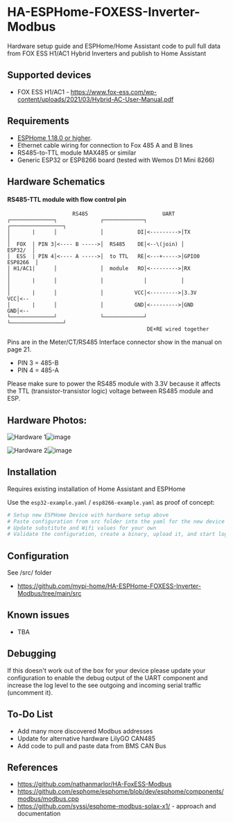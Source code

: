 # HA-ESPHome-FOXESS-Inverter-Modbus

Hardware setup guide and ESPHome/Home Assistant code to pull full data from FOX ESS H1/AC1 Hybrid Inverters and publish to Home Assistant


## Supported devices

* FOX ESS H1/AC1 - https://www.fox-ess.com/wp-content/uploads/2021/03/Hybrid-AC-User-Manual.pdf

## Requirements

* [ESPHome 1.18.0 or higher](https://github.com/esphome/esphome/releases).
* Ethernet cable wiring for connection to Fox 485 A and B lines
* RS485-to-TTL module MAX485 or similar
* Generic ESP32 or ESP8266 board (tested with Wemos D1 Mini 8266)

## Hardware Schematics

#### RS485-TTL module with flow control pin

```
                     RS485                        UART
┌──────────────┐              ┌─────────────┐           ┌─────────────────┐
│       |      │              │           DI│<--------->│TX               │
│  FOX  | PIN 3│<---- B ----->│  RS485    DE│<--\(join) │         ESP32/  │
│  ESS  | PIN 4│<---- A ----->│  to TTL   RE│<---+----->│GPIO0   ESP8266  │
│ H1/AC1|      │              │  module   RO│<--------->│RX               │
│       |      │              │             │           │                 │
│       |      │              │          VCC│<--------->│3.3V          VCC│<--
│       |      │              │          GND│<--------->│GND           GND│<--
└──────────────┘              └─────────────┘           └─────────────────┘
                                             DE+RE wired together

```
Pins are in the Meter/CT/RS485 Interface connector show in the manual on page 21.
 - PIN 3 = 485-B
 - PIN 4 = 485-A

Please make sure to power the RS485 module with 3.3V because it affects the TTL (transistor-transistor logic) voltage between RS485 module and ESP.

## Hardware Photos:


<img src="blob:chrome-untrusted://media-app/84ee4883-3858-4732-8f82-871947764251" alt=" Hardware 1"/>![image](https://user-images.githubusercontent.com/53345613/218282119-4536b695-da31-4227-97e3-b2c5c2cbfd89.png)

<img src="blob:chrome-untrusted://media-app/36039318-3b59-4b6e-affb-9438dcfb1464" alt=" Hardware 2"/>![image](https://user-images.githubusercontent.com/53345613/218282131-fdc75786-a998-4ddf-b8c3-ff990120596b.png)


## Installation

Requires existing installation of Home Assistant and ESPHome

Use the `esp32-example.yaml` / `esp8266-example.yaml` as proof of concept:

```bash
# Setup new ESPHome Device with hardware setup above
# Paste configuration from src folder into the yaml for the new device
# Update substitute and Wifi values for your own
# Validate the configuration, create a binary, upload it, and start logs

```

## Configuration

See /src/ folder
* https://github.com/mypi-home/HA-ESPHome-FOXESS-Inverter-Modbus/tree/main/src


## Known issues

* TBA


## Debugging

If this doesn't work out of the box for your device please update your configuration to enable the debug output of the UART component and increase the log level to the see outgoing and incoming serial traffic (uncomment it).


## To-Do List

* Add many more discovered Modbus addresses
* Update for alternative hardware LilyGO CAN485
* Add code to pull and paste data from BMS CAN Bus


## References
* https://github.com/nathanmarlor/HA-FoxESS-Modbus
* https://github.com/esphome/esphome/blob/dev/esphome/components/modbus/modbus.cpp
* https://github.com/syssi/esphome-modbus-solax-x1/ - approach and documentation
